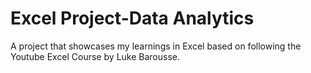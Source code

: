 # Excel Project-Data Analytics
A project that showcases my learnings in Excel based on following the Youtube Excel Course by Luke Barousse.
